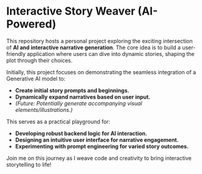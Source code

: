 # Interactive Story Weaver (AI-Powered)

This repository hosts a personal project exploring the exciting intersection of **AI and interactive narrative generation**. The core idea is to build a user-friendly application where users can dive into dynamic stories, shaping the plot through their choices.

Initially, this project focuses on demonstrating the seamless integration of a Generative AI model to:

* **Create initial story prompts and beginnings.**
* **Dynamically expand narratives based on user input.**
* *(Future: Potentially generate accompanying visual elements/illustrations.)*

This serves as a practical playground for:

* **Developing robust backend logic for AI interaction.**
* **Designing an intuitive user interface for narrative engagement.**
* **Experimenting with prompt engineering for varied story outcomes.**

Join me on this journey as I weave code and creativity to bring interactive storytelling to life!